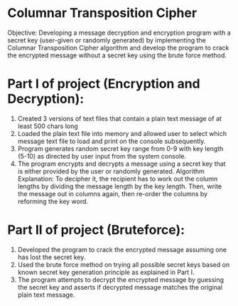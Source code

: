 # Columnar Transposition Cipher
Objective: Developing a message decryption and encryption program with a secret key (user-given or randomly generated) by implementing the Columnar Transposition Cipher algorithm and develop the program to crack the encrypted message without a secret key using the brute force method.

# Part I of project (Encryption and Decryption):
1. Created 3 versions of text files that contain a plain text message of at least 500 chars long
2. Loaded the plain text file into memory and allowed user to select which message text file to load and print on the console subsequently.
3. Program generates random secret key range from 0-9 with key length (5-10) as directed by user input from the system console.
4. The program encrypts and decrypts a message using a secret key that is either provided by the user or randomly generated.
Algorithm Explanation: To decipher it, the recipient has to work out the column lengths by dividing the message length by the key length. Then, write the message out in columns again, then re-order the columns by reforming the key word.

# Part II of project (Bruteforce):
1. Developed the program to crack the encrypted message assuming one has lost the secret key.
2. Used the brute force method on trying all possible secret keys based on known secret key generation principle as explained in Part I.
3. The program attempts to decrypt the encrypted message by guessing the secret key and asserts if decrypted message matches the original plain text message.
